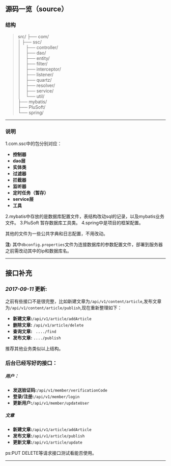 ## 源码一览（source）
### 结构
> src/ 
>├── com/  
>│&nbsp;├── ssc/  
>│&nbsp;&nbsp;&nbsp;&nbsp;├── controller/  
>│&nbsp;&nbsp;&nbsp;&nbsp;├── dao/  
>│&nbsp;&nbsp;&nbsp;&nbsp;├── entity/  
>│&nbsp;&nbsp;&nbsp;&nbsp;├── filter/  
>│&nbsp;&nbsp;&nbsp;&nbsp;├── interceptor/  
>│&nbsp;&nbsp;&nbsp;&nbsp;├── listener/  
>│&nbsp;&nbsp;&nbsp;&nbsp;├── quartz/  
>│&nbsp;&nbsp;&nbsp;&nbsp;├── resolver/  
>│&nbsp;&nbsp;&nbsp;&nbsp;├── service/  
>│&nbsp;&nbsp;&nbsp;&nbsp;└── util/  
>├── mybatis/  
>├── PluSoft/  
>└── spring/ 

------

### 说明
1.com.ssc中的包分别对应：
> 
- **控制器**
- **dao层**
- **实体类**
- **过滤器**
- **拦截器**
- **监听器**
- **定时任务（暂存）**
- **service层**
- **工具**

2.mybatis中存放的是数据库配置文件，表结构改动sql的记录，以及mybatis业务文件。
3.PluSoft 暂存数据库工具类。
4.spring中是项目的框架配置。

其他的文件为一些公共字典和日志配置，不用改动。
> 
**注:** 其中`dbconfig.properties`文件为连接数据库的参数配置文件，部署到服务器之前需改动其中的ip和数据库名。

---------------

## 接口补充
### *2017-09-11* 更新:
之前有些接口不是很完整，比如新建文章为`/api/v1/content/article`,发布文章为`/api/v1/content/article/publish`,现在重新整理如下：
> 
- **新建文章:**`/api/v1/article/addArticle`
- **删除文章:** `/api/v1/article/delete`
- **查询文章:** ` ..../find`
- **发布文章:** `..../publish`

推荐其他业务类似以上结构。

### 后台已经写好的接口：
##### 用户：
>
- **发送验证码:**`/api/v1/member/verificationCode`
- **登录/注册:**`/api/v1/member/login`
- **更新用户:**`/api/v1/member/updateUser`	
##### 文章
> 
- **新建文章:**`/api/v1/article/addArticle`
- **发布文章:**`/api/v1/article/publish`
- **更新文章:**`/api/v1/article/update`

ps:PUT DELETE等请求接口测试看能否使用。

---------------
	
	


